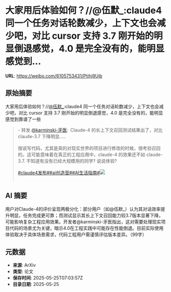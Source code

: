 # 大家用后体验如何？//@伍默_:claude4 同一个任务对话轮数减少，上下文也会减少吧，对比 cursor 支持 3.7 刚开始的明显倒退感觉，4.0 是完全没有的，能明显感觉到...

**URL**: https://weibo.com/6105753431/Ptihj9Ujb

## 原始摘要

大家用后体验如何？//<a href="https://weibo.com/n/%E4%BC%8D%E9%BB%98_">@伍默_</a>:claude4 同一个任务对话轮数减少，上下文也会减少吧，对比 cursor 支持 3.7 刚开始的明显倒退感觉，4.0 是完全没有的，能明显感觉到靠谱了一些<br><blockquote> - 转发 <a href="https://weibo.com/2169039837" target="_blank">@karminski-牙医</a>: Claude-4 的长上下文召回测试结果出了，对比 claude-3.7 下降明显..... <br><br>按说写代码，尤其是真的对现实世界的项目进行修改的时候，很考验召回的。这可能意味着在真正的工程应用中，claude-4 的效果还不如 claude-3.7. 不知道有没有已经大规模用的同学? 说说体验?<br><br><a href="https://m.weibo.cn/search?containerid=231522type%3D1%26t%3D10%26q%3D%23claude4%E5%8F%91%E5%B8%83%23&amp;extparam=%23claude4%E5%8F%91%E5%B8%83%23" data-hide=""><span class="surl-text">#claude4发布#</span></a><a href="https://m.weibo.cn/search?containerid=231522type%3D1%26t%3D10%26q%3D%23ai%E5%88%9B%E9%80%A0%E8%90%A5%23" data-hide=""><span class="surl-text">#ai创造营#</span></a><a href="https://m.weibo.cn/search?containerid=231522type%3D1%26t%3D10%26q%3D%23AI%E7%94%9F%E6%B4%BB%E6%8C%87%E5%8D%97%23&amp;extparam=%23AI%E7%94%9F%E6%B4%BB%E6%8C%87%E5%8D%97%23" data-hide=""><span class="surl-text">#AI生活指南#</span></a><img style="" src="https://tvax1.sinaimg.cn/large/8148ebddgy1i1qh8vlnblj21c41y2hdt.jpg" referrerpolicy="no-referrer"><br><br></blockquote>

## AI 摘要

用户对Claude-4的评价呈现两极分化：部分用户（如@伍默_）认为其对话效率提升明显，任务完成更可靠；而测试显示其长上下文召回能力较3.7版本显著下降，可能影响复杂工程应用效果。开发者@karminski-牙医指出，这对需要处理现实项目代码的场景尤为关键，暗示4.0在工程实践中可能存在性能倒退。目前实际使用体验取决于具体场景需求，代码工程用户需谨慎评估版本差异。（99字）

## 元数据

- **来源**: ArXiv
- **类型**: 论文
- **保存时间**: 2025-05-25T07:03:57Z
- **目录日期**: 2025-05-25
